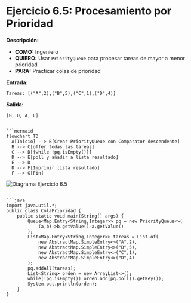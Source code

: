 # Ejercicio 6.5: Procesamiento por Prioridad  
**Descripción:**  
- **COMO:** Ingeniero  
- **QUIERO:** Usar `PriorityQueue` para procesar tareas de mayor a menor prioridad  
- **PARA:** Practicar colas de prioridad  

**Entrada:**  
```
Tareas: [("A",2),("B",5),("C",1),("D",4)]
```

**Salida:**  
```
[B, D, A, C]
```
```

```mermaid
flowchart TD
  A[Inicio] --> B[Crear PriorityQueue con Comparator descendente]  
  B --> C[offer todas las tareas]  
  C --> D[{while !pq.isEmpty()}]  
  D --> E[poll y añadir a lista resultado]  
  E --> D  
  D --> F[Imprimir lista resultado]  
  F --> G[Fin]
```

![Diagrama Ejercicio 6.5](diagram5.png)
```

```java
import java.util.*;
public class ColaPrioridad {
    public static void main(String[] args) {
        Queue<Map.Entry<String,Integer>> pq = new PriorityQueue<>(
            (a,b)->b.getValue()-a.getValue()
        );
        List<Map.Entry<String,Integer>> tareas = List.of(
            new AbstractMap.SimpleEntry<>("A",2),
            new AbstractMap.SimpleEntry<>("B",5),
            new AbstractMap.SimpleEntry<>("C",1),
            new AbstractMap.SimpleEntry<>("D",4)
        );
        pq.addAll(tareas);
        List<String> orden = new ArrayList<>();
        while(!pq.isEmpty()) orden.add(pq.poll().getKey());
        System.out.println(orden);
    }
}
```